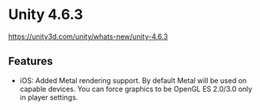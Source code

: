 # Unity 4.6.3
https://unity3d.com/unity/whats-new/unity-4.6.3

## Features

<ul>
<li>iOS: Added Metal rendering support. By default Metal will be used on capable devices. You can force graphics to be OpenGL ES 2.0/3.0 only in player settings.</li>
</ul>
